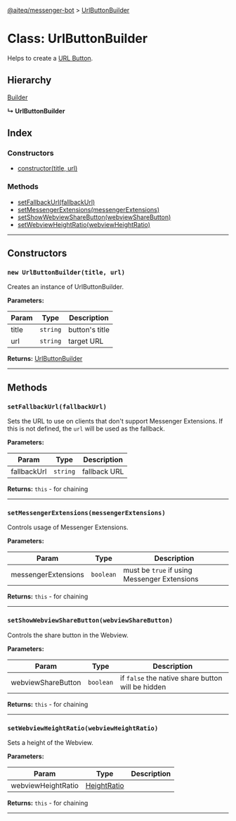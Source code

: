 [@aiteq/messenger-bot](../README.md) > [UrlButtonBuilder](../classes/urlbuttonbuilder.md)

# Class: UrlButtonBuilder

Helps to create a [URL Button](https://developers.facebook.com/docs/messenger-platform/send-api-reference/url-button).

## Hierarchy

[Builder](builder.md)

**↳ UrlButtonBuilder**

## Index

### Constructors

* [constructor(title, url)](urlbuttonbuilder.md#constructor)

### Methods

* [setFallbackUrl(fallbackUrl)](urlbuttonbuilder.md#setfallbackurl)
* [setMessengerExtensions(messengerExtensions)](urlbuttonbuilder.md#setmessengerextensions)
* [setShowWebviewShareButton(webviewShareButton)](urlbuttonbuilder.md#setshowwebviewsharebutton)
* [setWebviewHeightRatio(webviewHeightRatio)](urlbuttonbuilder.md#setwebviewheightratio)

---

## Constructors

<a id="constructor"></a>
### `new UrlButtonBuilder(title, url)`

Creates an instance of UrlButtonBuilder.

**Parameters:**

| Param | Type | Description |
| ------ | ------ | ------ |
| title | `string`   | button's title |
| url | `string`   | target URL |

**Returns:** [UrlButtonBuilder](urlbuttonbuilder.md)

---

## Methods

<a id="setfallbackurl"></a>
###  `setFallbackUrl(fallbackUrl)`

Sets the URL to use on clients that don't support Messenger Extensions. If this is not defined, the `url` will be used as the fallback.

**Parameters:**

| Param | Type | Description |
| ------ | ------ | ------ |
| fallbackUrl | `string`   |  fallback URL |

**Returns:** `this` - for chaining
___

<a id="setmessengerextensions"></a>
###  `setMessengerExtensions(messengerExtensions)`

Controls usage of Messenger Extensions.

**Parameters:**

| Param | Type | Description |
| ------ | ------ | ------ |
| messengerExtensions | `boolean` |  must be `true` if using Messenger Extensions |

**Returns:** `this` - for chaining
___

<a id="setshowwebviewsharebutton"></a>
###  `setShowWebviewShareButton(webviewShareButton)`

Controls the share button in the Webview.

**Parameters:**

| Param | Type | Description |
| ------ | ------ | ------ |
| webviewShareButton | `boolean`   | if `false` the native share button will be hidden |

**Returns:** `this` - for chaining
___

<a id="setwebviewheightratio"></a>
###  `setWebviewHeightRatio(webviewHeightRatio)`

Sets a height of the Webview.

**Parameters:**

| Param | Type | Description |
| ------ | ------ | ------ |
| webviewHeightRatio | [HeightRatio](../modules/webview.heightratio.md) | |

**Returns:** `this` - for chaining
___
